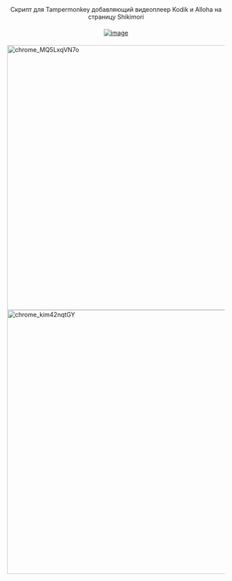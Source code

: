 <div align="center"> Скрипт для Tampermonkey добавляющий видеоплеер Kodik и Alloha на страницу Shikimori </div>
ㅤ
<div align="center">
<a href="https://github.com/Onzis/ShikiPlayer/raw/refs/heads/main/ShikiPlayer.user.js"><img src="https://camo.githubusercontent.com/d1aa2a15c13c2674adbbc710b71c7dcdc05c1b9d50bbc0938816249f16cd62d7/68747470733a2f2f696d672e736869656c64732e696f2f7374617469632f76313f6c6162656c3d534352495054266d6573736167653d494e5354414c4c267374796c653d666f722d7468652d626164676526636f6c6f723d79656c6c6f77" alt="image" data-canonical-src="https://img.shields.io/static/v1?label=SCRIPT&amp;message=INSTALL&amp;style=for-the-badge&amp;color=yellow" style="max-width: 100%;"></a>
</div>
ㅤ
<img width="1007" height="612" alt="chrome_MQ5LxqVN7o" src="https://github.com/user-attachments/assets/eb24f8cc-2641-4cfa-8ee7-fe58097a2aba" />

<img width="999" height="610" alt="chrome_kim42nqtGY" src="https://github.com/user-attachments/assets/a6ebe4f1-883e-40ec-af09-1f08efa8c027" />
